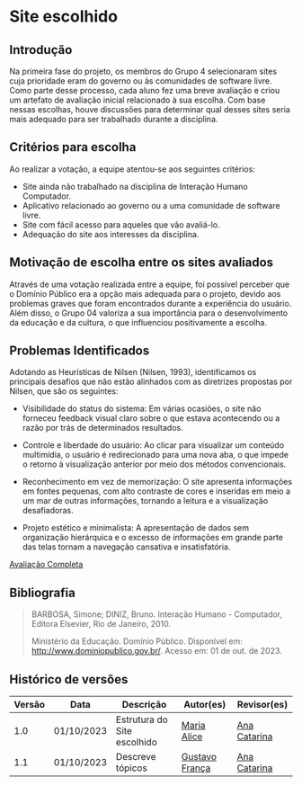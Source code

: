 # Site escolhido



## Introdução

<p>Na primeira fase do projeto, os membros do Grupo 4 selecionaram sites cuja prioridade eram do governo ou às comunidades de software livre. Como parte desse processo, cada aluno fez uma breve avaliação e criou um artefato de avaliação inicial relacionado à sua escolha. Com base nessas escolhas, houve discussões para determinar qual desses sites seria mais adequado para ser trabalhado durante a disciplina.</p>



## Critérios para escolha

<p>Ao realizar a votação, a equipe atentou-se aos seguintes critérios:</p>

- Site ainda não trabalhado na disciplina de Interação Humano Computador.
- Aplicativo relacionado ao governo ou a uma comunidade de software livre.
- Site com fácil acesso para aqueles que vão avaliá-lo.
- Adequação do site aos interesses da disciplina.



## Motivação de escolha entre os sites avaliados

<p>Através de uma votação realizada entre a equipe, foi possível perceber que o Domínio Público era a opção mais adequada para o projeto, devido aos problemas graves que foram encontrados durante a experiência do usuário. Além disso, o Grupo 04 valoriza a sua importância para o desenvolvimento da educação e da cultura, o que influenciou positivamente a escolha.</p>



## Problemas Identificados

<p>Adotando as Heurísticas de Nilsen (Nilsen, 1993), identificamos os principais desafios que não estão alinhados com as diretrizes propostas por Nilsen, que são os seguintes:</p>


- Visibilidade do status do sistema: Em várias ocasiões, o site não forneceu feedback visual claro sobre o que estava acontecendo ou a razão por trás de determinados resultados.

- Controle e liberdade do usuário: Ao clicar para visualizar um conteúdo multimídia, o usuário é redirecionado para uma nova aba, o que impede o retorno à visualização anterior por meio dos métodos convencionais.

- Reconhecimento em vez de memorização: O site apresenta informações em fontes pequenas, com alto contraste de cores e inseridas em meio a um mar de outras informações, tornando a leitura e a visualização desafiadoras.

- Projeto estético e minimalista: A apresentação de dados sem organização hierárquica e o excesso de informações em grande parte das telas tornam a navegação cansativa e insatisfatória.

[Avaliação Completa](../assets/avaliacoes/DominioPublico.pdf)

<!-- [Vídeo da avaliação de usabilidade](https://unbbr-my.sharepoint.com/personal/211063210_aluno_unb_br/_layouts/15/stream.aspx?id=%2Fpersonal%2F211063210%5Faluno%5Funb%5Fbr%2FDocuments%2FEngenharia%20de%20Software%2F5%C2%B0%20Semestre%2FIHC%20%2D%20Intera%C3%A7%C3%A3o%20Humano%20Computador%2FListas%20de%20exerc%C3%ADcios%2FAvalia%C3%A7%C3%A3o%20Individual%2FV%C3%ADdeo%20da%20avalia%C3%A7%C3%A3o%20individual%20%2D%20Dom%C3%ADnio%20P%C3%BAblico%2Emp4&nav=eyJyZWZlcnJhbEluZm8iOnsicmVmZXJyYWxBcHAiOiJPbmVEcml2ZUZvckJ1c2luZXNzIiwicmVmZXJyYWxBcHBQbGF0Zm9ybSI6IldlYiIsInJlZmVycmFsTW9kZSI6InZpZXciLCJyZWZlcnJhbFZpZXciOiJNeUZpbGVzTGlua0RpcmVjdCJ9fQ&nav=eyJyZWZlcnJhbEluZm8iOnsicmVmZXJyYWxBcHAiOiJPbmVEcml2ZUZvckJ1c2luZXNzIiwicmVmZXJyYWxBcHBQbGF0Zm9ybSI6IldlYiIsInJlZmVycmFsTW9kZSI6InZpZXciLCJyZWZlcnJhbFZpZXciOiJNeUZpbGVzTGlua0RpcmVjdCJ9fQ&ga=1) -->



## Bibliografia

> BARBOSA, Simone; DINIZ, Bruno. Interação Humano - Computador, Editora Elsevier, Rio de Janeiro, 2010.
>
> Ministério da Educação. Domínio Público. Disponível em: http://www.dominiopublico.gov.br/. Acesso em: 01 de out. de 2023.



## Histórico de versões

| Versão | Data       | Descrição                   | Autor(es)                                       | Revisor(es)                                    |
| ------ | ---------- | --------------------------- | ----------------------------------------------- | ---------------------------------------------- |
| 1.0    | 01/10/2023 | Estrutura do Site escolhido | [Maria Alice](https://github.com/Maliz30)       | [Ana Catarina](https://github.com/an4catarina) |
| 1.1    | 01/10/2023 | Descreve tópicos            | [Gustavo França](https://github.com/gustavofbs) | [Ana Catarina](https://github.com/an4catarina) |

